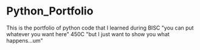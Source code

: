 # Python_Portfolio
This is the portfolio of python code that I learned during BISC "you can put whatever you want here" 450C "but I just want to show you what happens...um"
